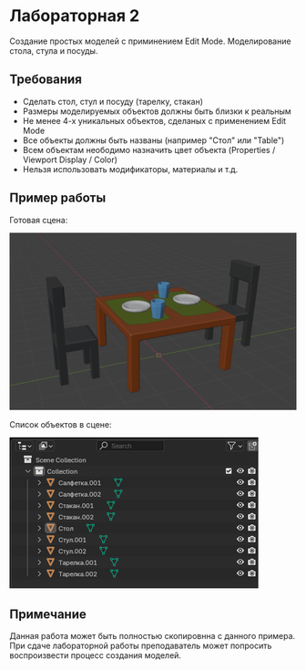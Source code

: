 # Лабораторная 2

Создание простых моделей с приминением Edit Mode. Моделирование стола, стула и посуды.

## Требования

* Сделать стол, стул и посуду (тарелку, стакан)
* Размеры моделируемых объектов должны быть близки к реальным
* Не менее 4-х уникальных объектов, сделаных с применением Edit Mode
* Все объекты должны быть названы (например "Стол" или "Table")
* Всем объектам неободимо назначить цвет объекта (Properties / Viewport Display / Color)
* Нельзя использовать модификаторы, материалы и т.д.

## Пример работы

Готовая сцена:

![Готовая сцена](examples/lab2_scene.png)

Список объектов в сцене:

![Список объектов в сцене](examples/lab2_outliner.png)

## Примечание

Данная работа может быть полностью скопировнна с данного примера. При сдаче лабораторной работы преподаватель может попросить воспроизвести процесс создания моделей.
